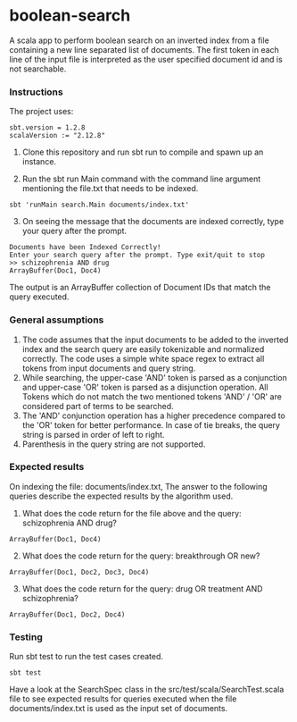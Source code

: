 # boolean-search

A scala app to perform boolean search on an inverted index from a file containing a new line separated list of documents.
The first token in each line of the input file is interpreted as the user specified document id and is not searchable.

### Instructions

The project uses:
```
sbt.version = 1.2.8
scalaVersion := "2.12.8"
```

1. Clone this repository and run sbt run to compile and spawn up an instance.

2. Run the sbt run Main command with the command line argument mentioning the file.txt that needs to be indexed.

```
sbt 'runMain search.Main documents/index.txt'
```

3. On seeing the message that the documents are indexed correctly, type your query after the prompt.

```
Documents have been Indexed Correctly!
Enter your search query after the prompt. Type exit/quit to stop
>> schizophrenia AND drug
ArrayBuffer(Doc1, Doc4)
```

The output is an ArrayBuffer collection of Document IDs that match the query executed.

### General assumptions
1. The code assumes that the input documents to be added to the inverted index and the search query are easily tokenizable and normalized correctly.
The code uses a simple white space regex to extract all tokens from input documents and query string.
2. While searching, the upper-case 'AND' token is parsed as a conjunction and upper-case 'OR' token is parsed as a disjunction operation.
All Tokens which do not match the two mentioned tokens 'AND' / 'OR' are considered part of terms to be searched.
3. The 'AND' conjunction operation has a higher precedence compared to the 'OR' token for better performance. In case of tie breaks, the query string is parsed in order of left to right.
4. Parenthesis in the query string are not supported.

### Expected results

On indexing the file: documents/index.txt, The answer to the following queries describe the expected results by the algorithm used.

1. What does the code return for the file above and the query: schizophrenia
AND drug?

```
ArrayBuffer(Doc1, Doc4)
```

2. What does the code return for the query: breakthrough OR new?
```
ArrayBuffer(Doc1, Doc2, Doc3, Doc4)
```

3. What does the code return for the query: drug OR treatment AND schizophrenia?

```
ArrayBuffer(Doc1, Doc2, Doc4)
```

### Testing

Run sbt test to run the test cases created.

```
sbt test
```

Have a look at the SearchSpec class in the src/test/scala/SearchTest.scala file to see expected results for queries executed when the file documents/index.txt is used as the input set of documents.


